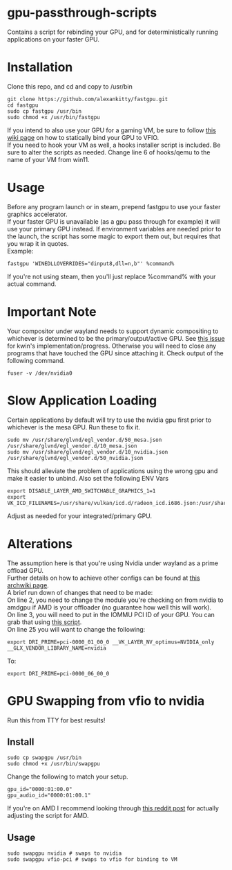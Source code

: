 # gpu-passthrough-scripts
Contains a script for rebinding your GPU, and for deterministically running applications on your faster GPU. 

# Installation
Clone this repo, and cd and copy to /usr/bin
```shell
git clone https://github.com/alexankitty/fastgpu.git
cd fastgpu
sudo cp fastgpu /usr/bin
sudo chmod +x /usr/bin/fastgpu
```
If you intend to also use your GPU for a gaming VM, be sure to follow [this wiki page](https://wiki.archlinux.org/title/PCI_passthrough_via_OVMF#Isolating_the_GPU) on how to statically bind your GPU to VFIO.  
If you need to hook your VM as well, a hooks installer script is included. Be sure to alter the scripts as needed. Change line 6 of hooks/qemu to the name of your VM from win11.

# Usage
Before any program launch or in steam, prepend fastgpu to use your faster graphics accelerator.  
If your faster GPU is unavailable (as a gpu pass through for example) it will use your primary GPU instead.
If environment variables are needed prior to the launch, the script has some magic to export them out, but requires that you wrap it in quotes.  
Example:
```shell
fastgpu 'WINEDLLOVERRIDES="dinput8,dll=n,b"' %command%
```
If you're not using steam, then you'll just replace %command% with your actual command.

# Important Note
Your compositor under wayland needs to support dynamic compositing to whichever is determined to be the primary/output/active GPU. See [this issue](https://invent.kde.org/plasma/kwin/-/issues/46) for kwin's implementation/progress. Otherwise you will need to close any programs that have touched the GPU since attaching it. Check output of the following command.
```shell
fuser -v /dev/nvidia0
```

# Slow Application Loading
Certain applications by default will try to use the nvidia gpu first prior to whichever is the mesa GPU. Run these to fix it.
```shell
sudo mv /usr/share/glvnd/egl_vendor.d/50_mesa.json /usr/share/glvnd/egl_vendor.d/10_mesa.json
sudo mv /usr/share/glvnd/egl_vendor.d/10_nvidia.json /usr/share/glvnd/egl_vendor.d/50_nvidia.json
```
This should alleviate the problem of applications using the wrong gpu and make it easier to unbind.
Also set the following ENV Vars
```shell
export DISABLE_LAYER_AMD_SWITCHABLE_GRAPHICS_1=1
export VK_ICD_FILENAMES=/usr/share/vulkan/icd.d/radeon_icd.i686.json:/usr/share/vulkan/icd.d/radeon_icd.x86_64.json
```
Adjust as needed for your integrated/primary GPU.

# Alterations
The assumption here is that you're using Nvidia under wayland as a prime offload GPU.  
Further details on how to achieve other configs can be found at [this archwiki page](https://wiki.archlinux.org/title/PRIME).    
A brief run down of changes that need to be made:  
On line 2, you need to change the module you're checking on from nvidia to amdgpu if AMD is your offloader (no guarantee how well this will work).  
On line 3, you will need to put in the IOMMU PCI ID of your GPU. You can grab that using [this script](https://gist.github.com/r15ch13/ba2d738985fce8990a4e9f32d07c6ada).  
On line 25 you will want to change the following:  
```shell
export DRI_PRIME=pci-0000_01_00_0 __VK_LAYER_NV_optimus=NVIDIA_only __GLX_VENDOR_LIBRARY_NAME=nvidia
```
To:
```shell
export DRI_PRIME=pci-0000_06_00_0
```

# GPU Swapping from vfio to nvidia
Run this from TTY for best results!
## Install
```shell
sudo cp swapgpu /usr/bin
sudo chmod +x /usr/bin/swapgpu
```
Change the following to match your setup.
```shell
gpu_id="0000:01:00.0"
gpu_audio_id="0000:01:00.1"
```
If you're on AMD I recommend looking through [this reddit post](https://www.reddit.com/r/VFIO/comments/gxyvtg/comment/ft965p6/) for actually adjusting the script for AMD. 

## Usage
```
sudo swapgpu nvidia # swaps to nvidia
sudo swapgpu vfio-pci # swaps to vfio for binding to VM
```
